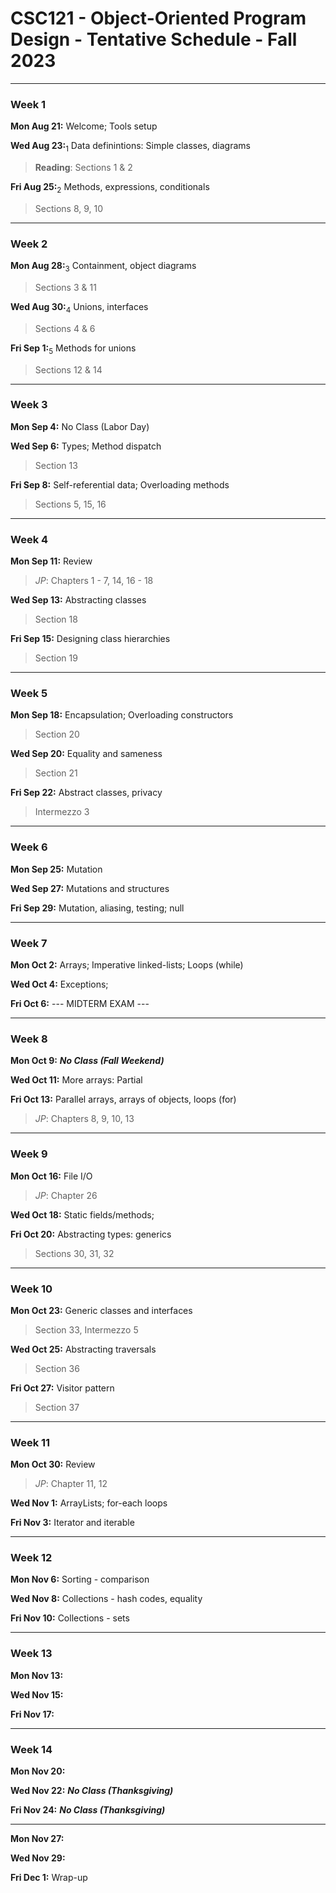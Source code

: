 
# CSC121 - Object-Oriented Program Design - Tentative Schedule - Fall 2023

---
### Week 1
**Mon Aug 21:** Welcome; Tools setup

**Wed Aug 23:**<sub>1</sub> Data definintions: Simple classes, diagrams
> **Reading**: Sections 1 & 2

**Fri Aug 25:**<sub>2</sub> Methods, expressions, conditionals
> Sections 8, 9, 10


---
### Week 2
**Mon Aug 28:**<sub>3</sub> Containment, object diagrams
> Sections 3 & 11

**Wed Aug 30:**<sub>4</sub> Unions, interfaces
> Sections 4 & 6

**Fri Sep 1:**<sub>5</sub> Methods for unions
> Sections 12 & 14


---
### Week 3
**Mon Sep 4:** No Class (Labor Day)

**Wed Sep 6:** Types; Method dispatch
> Section 13

**Fri Sep 8:** Self-referential data; Overloading methods
> Sections 5, 15, 16


---
### Week 4
**Mon Sep 11:** Review 
> *JP*: Chapters 1 - 7, 14, 16 - 18

**Wed Sep 13:** Abstracting classes
> Section 18

**Fri Sep 15:** Designing class hierarchies
> Section 19


---
### Week 5
**Mon Sep 18:** Encapsulation; Overloading constructors
> Section 20

**Wed Sep 20:** Equality and sameness
> Section 21

**Fri Sep 22:** Abstract classes, privacy
> Intermezzo 3


---
### Week 6
**Mon Sep 25:** Mutation

**Wed Sep 27:** Mutations and structures

**Fri Sep 29:** Mutation, aliasing, testing; null


---
### Week 7
**Mon Oct 2:** Arrays; Imperative linked-lists; Loops (while)

**Wed Oct 4:** Exceptions; 

**Fri Oct 6:**   --- MIDTERM EXAM ---


---
### Week 8
**Mon Oct 9:** ***No Class (Fall Weekend)***

**Wed Oct 11:** More arrays: Partial

**Fri Oct 13:** Parallel arrays, arrays of objects, loops (for)
> *JP*: Chapters 8, 9, 10,  13


---
### Week 9
**Mon Oct 16:** File I/O
> *JP*: Chapter 26

**Wed Oct 18:** Static fields/methods; 

**Fri Oct 20:**  Abstracting types: generics
> Sections 30, 31, 32



---
### Week 10
**Mon Oct 23:** Generic classes and interfaces
> Section 33, Intermezzo 5

**Wed Oct 25:** Abstracting traversals
> Section 36

**Fri Oct 27:** Visitor pattern
> Section 37


---
### Week 11
**Mon Oct 30:** Review
> *JP*: Chapter 11, 12

**Wed Nov 1:** ArrayLists; for-each loops

**Fri Nov 3:** Iterator and iterable


---
### Week 12
**Mon Nov 6:** Sorting - comparison

**Wed Nov 8:** Collections - hash codes, equality

**Fri Nov 10:** Collections - sets


---
### Week 13
**Mon Nov 13:** 

**Wed Nov 15:** 

**Fri Nov 17:** 


---
### Week 14
**Mon Nov 20:** 

**Wed Nov 22:** ***No Class (Thanksgiving)***

**Fri Nov 24:** ***No Class (Thanksgiving)***


---
**Mon Nov 27:** 

**Wed Nov 29:** 

**Fri Dec 1:** Wrap-up

